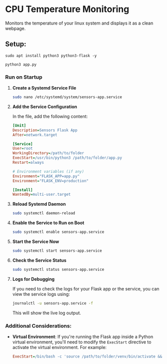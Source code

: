 # CPU Temperature Monitoring
Monitors the temperature of your linux system and displays it as a clean webpage.

## Setup:
`sudo apt install python3 python3-flask -y`

`python3 app.py`

### Run on Startup
1. **Create a Systemd Service File**

   ```bash
   sudo nano /etc/systemd/system/sensors-app.service
   ```

3. **Add the Service Configuration**

   In the file, add the following content:

   ```ini
   [Unit]
   Description=Sensors Flask App
   After=network.target

   [Service]
   User=root
   WorkingDirectory=/path/to/folder
   ExecStart=/usr/bin/python3 /path/to/folder/app.py
   Restart=always

   # Environment variables (if any)
   Environment="FLASK_APP=app.py"
   Environment="FLASK_ENV=production"

   [Install]
   WantedBy=multi-user.target
   ```

4. **Reload Systemd Daemon**

   ```bash
   sudo systemctl daemon-reload
   ```

6. **Enable the Service to Run on Boot**

   ```bash
   sudo systemctl enable sensors-app.service
   ```

7. **Start the Service Now**

   ```bash
   sudo systemctl start sensors-app.service
   ```

8. **Check the Service Status**

   ```bash
   sudo systemctl status sensors-app.service
   ```

9. **Logs for Debugging**

   If you need to check the logs for your Flask app or the service, you can view the service logs using:

   ```bash
   journalctl -u sensors-app.service -f
   ```

   This will show the live log output.


### Additional Considerations:
- **Virtual Environment**: If you're running the Flask app inside a Python virtual environment, you'll need to modify the `ExecStart` directive to activate the virtual environment. For example:

   ```ini
   ExecStart=/bin/bash -c 'source /path/to/folder/venv/bin/activate && /path/to/folder/venv/bin/python /path/to/folder/app.py'
   ```
